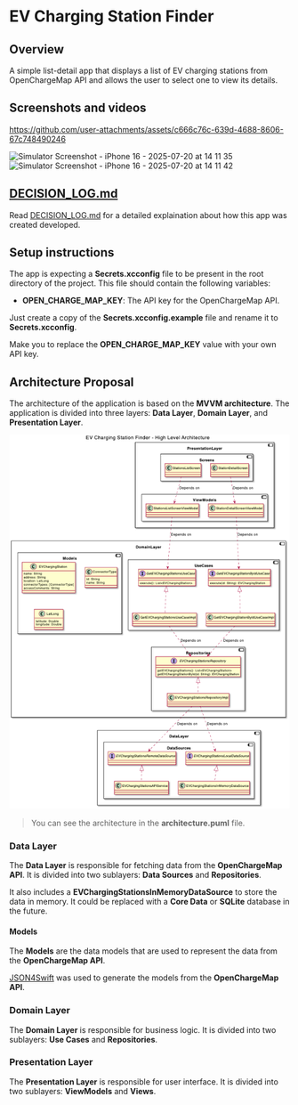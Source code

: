 # EV Charging Station Finder

## Overview

A simple list-detail app that displays a list of EV charging stations from OpenChargeMap API and allows the user to select one to view its details.

## Screenshots and videos

https://github.com/user-attachments/assets/c666c76c-639d-4688-8606-67c748490246

<img width="270" alt="Simulator Screenshot - iPhone 16 - 2025-07-20 at 14 11 35" src="https://github.com/user-attachments/assets/a25c8d1a-a78a-401b-8be0-02a9178c84fd" />

<img width="270" alt="Simulator Screenshot - iPhone 16 - 2025-07-20 at 14 11 42" src="https://github.com/user-attachments/assets/9d0b29b3-df3f-4997-9ad1-3f3846dd4845" />

## [DECISION_LOG.md](DECISION_LOG.md)

Read [DECISION_LOG.md](DECISION_LOG.md) for a detailed explaination about how this app was created developed.

## Setup instructions

The app is expecting a **Secrets.xcconfig** file to be present in the root directory of the project. This file should contain the following variables:

*   **OPEN_CHARGE_MAP_KEY**: The API key for the OpenChargeMap API.

Just create a copy of the **Secrets.xcconfig.example** file and rename it to **Secrets.xcconfig**.

Make you to replace the **OPEN_CHARGE_MAP_KEY** value with your own API key.

## Architecture Proposal

The architecture of the application is based on the **MVVM architecture**. The application is divided into three layers: **Data Layer**, **Domain Layer**, and **Presentation Layer**.

![Architecture](architecture.png)

> You can see the architecture in the **architecture.puml** file.

### Data Layer

The **Data Layer** is responsible for fetching data from the **OpenChargeMap API**. It is divided into two sublayers: **Data Sources** and **Repositories**.

It also includes a **EVChargingStationsInMemoryDataSource** to store the data in memory. It could be replaced with a **Core Data** or **SQLite** database in the future.

#### Models

The **Models** are the data models that are used to represent the data from the **OpenChargeMap API**.

[JSON4Swift](https://www.json4swift.com/) was used to generate the models from the **OpenChargeMap API**.

### Domain Layer

The **Domain Layer** is responsible for business logic. It is divided into two sublayers: **Use Cases** and **Repositories**.

### Presentation Layer

The **Presentation Layer** is responsible for user interface. It is divided into two sublayers: **ViewModels** and **Views**.
